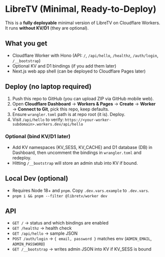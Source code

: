 # LibreTV (Minimal, Ready-to-Deploy)

This is a **fully deployable** minimal version of LibreTV on Cloudflare Workers.
It runs **without KV/D1** (they are optional).

## What you get
- Cloudflare Worker with Hono (API: `/`, `/api/hello`, `/healthz`, `/auth/login`, `/__bootstrap`)
- Optional KV and D1 bindings (if you add them later)
- Next.js web app shell (can be deployed to Cloudflare Pages later)

## Deploy (no laptop required)
1. Push this repo to GitHub (you can upload ZIP via GitHub mobile web).
2. Open **Cloudflare Dashboard** → **Workers & Pages** → **Create** → **Worker** → **Connect to Git**,
   pick this repo, keep defaults.
3. Ensure `wrangler.toml` path is at repo root (it is). Deploy.
4. Visit `/api/hello` to verify: `https://<your-worker-subdomain>.workers.dev/api/hello`

### Optional (bind KV/D1 later)
- Add KV namespaces (KV_SESS, KV_CACHE) and D1 database (DB) in Dashboard, then
  uncomment the bindings in `wrangler.toml` and redeploy.
- Hitting `/__bootstrap` will store an admin stub into KV if bound.

## Local Dev (optional)
- Requires Node 18+ and `pnpm`. Copy `.dev.vars.example` to `.dev.vars`.
- `pnpm i && pnpm --filter @libretv/worker dev`

## API
- `GET /` → status and which bindings are enabled
- `GET /healthz` → health check
- `GET /api/hello` → sample JSON
- `POST /auth/login` → `{ email, password }` matches env (`ADMIN_EMAIL`, `ADMIN_PASSWORD`)
- `GET /__bootstrap` → writes admin JSON into KV if KV_SESS is bound
